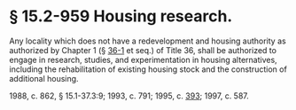 # § 15.2-959 Housing research.

<p>Any locality which does not have a redevelopment and housing authority as authorized by Chapter 1 (§ <a href='http://law.lis.virginia.gov/vacode/36-1/'>36-1</a> et seq.) of Title 36, shall be authorized to engage in research, studies, and experimentation in housing alternatives, including the rehabilitation of existing housing stock and the construction of additional housing.</p><p>1988, c. 862, § 15.1-37.3:9; 1993, c. 791; 1995, c. <a href='http://lis.virginia.gov/cgi-bin/legp604.exe?951+ful+CHAP0393'>393</a>; 1997, c. 587.</p>